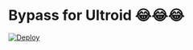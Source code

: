 # Bypass for Ultroid 😂😂😂

[![Deploy](https://www.herokucdn.com/deploy/button.svg)](https://heroku.com/deploy?template=https://github.com/TechiError/ubi2quitous-octo-goggles)
